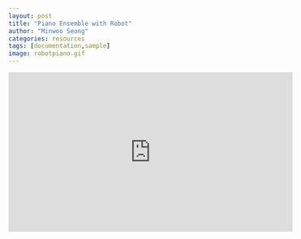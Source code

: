 ```yaml
---
layout: post
title: "Piano Ensemble with Robot"
author: "Minwoo Seong"
categories: resources
tags: [documentation,sample]
image: robotpiano.gif
---
```


<iframe width="560" height="315" src="https://www.youtube.com/embed/K2V4TW5uBPg" frameborder="0" allowfullscreen></iframe>
